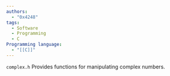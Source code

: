 ```yaml
---
authors:
  - "0x4248"
tags:
  - Software
  - Programming
  - C
Programming language:
  - "[[C]]"
---
```

`complex.h` Provides functions for manipulating complex numbers.